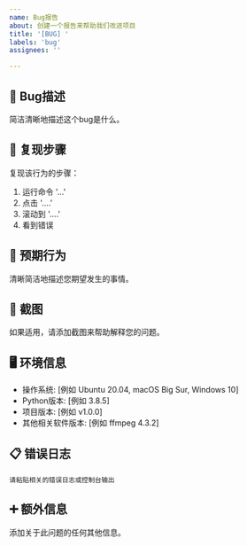 ```yaml
---
name: Bug报告
about: 创建一个报告来帮助我们改进项目
title: '[BUG] '
labels: 'bug'
assignees: ''

---
```


## 🐛 Bug描述
简洁清晰地描述这个bug是什么。

## 🔄 复现步骤
复现该行为的步骤：
1. 运行命令 '...'
2. 点击 '....'
3. 滚动到 '....'
4. 看到错误

## 🎯 预期行为
清晰简洁地描述您期望发生的事情。

## 📸 截图
如果适用，请添加截图来帮助解释您的问题。

## 🖥️ 环境信息
 - 操作系统: [例如 Ubuntu 20.04, macOS Big Sur, Windows 10]
 - Python版本: [例如 3.8.5]
 - 项目版本: [例如 v1.0.0]
 - 其他相关软件版本: [例如 ffmpeg 4.3.2]

## 📋 错误日志
```
请粘贴相关的错误日志或控制台输出
```

## ➕ 额外信息
添加关于此问题的任何其他信息。
